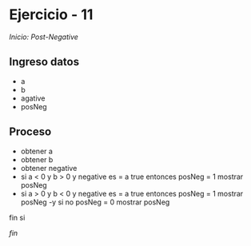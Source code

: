 # Ejercicio - 11

*Inicio: Post-Negative*

## Ingreso datos
- a
- b
- agative
- posNeg


## Proceso
- obtener a
- obtener b
- obtener negative
- si a < 0 y b > 0 y negative es = a true entonces
    posNeg = 1
    mostrar posNeg
- si a > 0 y b < 0 y negative es = a true entonces
    posNeg = 1
    mostrar posNeg
-y si no
    posNeg = 0
    mostrar posNeg



fin si

*fin*


